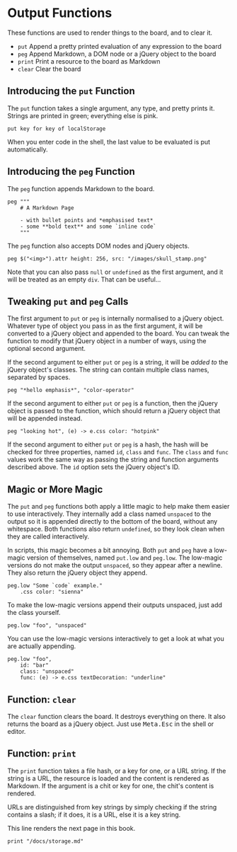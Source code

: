 # Output Functions

These functions are used to render things to the board, and to clear it.

- `put` Append a pretty printed evaluation of any expression to the board
- `peg` Append Markdown, a DOM node or a jQuery object to the board
- `print` Print a resource to the board as Markdown
- `clear` Clear the board

## Introducing the `put` Function

The `put` function takes a single argument, any type, and pretty prints it.
Strings are printed in green; everything else is pink.

    put key for key of localStorage

When you enter code in the shell, the last value to be evaluated is put
automatically.

## Introducing the `peg` Function

The `peg` function appends Markdown to the board.

    peg """
        # A Markdown Page

        - with bullet points and *emphasised text*
        - some **bold text** and some `inline code`
        """

The `peg` function also accepts DOM nodes and jQuery objects.

    peg $("<img>").attr height: 256, src: "/images/skull_stamp.png"

Note that you can also pass `null` or `undefined` as the first argument,
and it will be treated as an empty `div`. That can be useful...

## Tweaking `put` and `peg` Calls

The first argument to `put` or `peg` is internally normalised to a jQuery
object. Whatever type of object you pass in as the first argument, it will be
converted to a jQuery object and appended to the board. You can tweak the
function to modify that jQuery object in a number of ways, using the
optional second argument.

If the second argument to either `put` or `peg` is a string, it will be
*added to* the jQuery object's classes. The string can contain multiple
class names, separated by spaces.

    peg "*hello emphasis*", "color-operator"

If the second argument to either `put` or `peg` is a function, then the jQuery
object is passed to the function, which should return a jQuery object that will
be appended instead.

    peg "looking hot", (e) -> e.css color: "hotpink"

If the second argument to either `put` or `peg` is a hash, the hash will be
checked for three properties, named `id`, `class` and `func`. The `class` and
`func` values work the same way as passing the string and function arguments
described above. The `id` option sets the jQuery object's ID.

## Magic or More Magic

The `put` and `peg` functions both apply a little magic to help make them
easier to use interactively. They internally add a class named `unspaced` to
the output so it is appended directly to the bottom of the board, without any
whitespace. Both functions also return `undefined`, so they look clean when
they are called interactively.

In scripts, this magic becomes a bit annoying. Both `put` and `peg` have a
low-magic version of themselves, named `put.low` and `peg.low`. The low-magic
versions do not make the output `unspaced`, so they appear after a newline.
They also return the jQuery object they append.

    peg.low "Some `code` example."
        .css color: "sienna"

To make the low-magic versions append their outputs unspaced, just add the
class yourself.

    peg.low "foo", "unspaced"

You can use the low-magic versions interactively to get a look at what you
are actually appending.

    peg.low "foo",
        id: "bar"
        class: "unspaced"
        func: (e) -> e.css textDecoration: "underline"

## Function: `clear`

The `clear` function clears the board. It destroys everything on there. It
also returns the board as a jQuery object. Just use <kbd>Meta.Esc</kbd> in
the shell or editor.

## Function: `print`

The `print` function takes a file hash, or a key for one, or a URL string.
If the string is a URL, the resource is loaded and the content is rendered
as Markdown. If the argument is a chit or key for one, the chit's content
is rendered.

URLs are distinguished from key strings by simply checking if the string
contains a slash; if it does, it is a URL, else it is a key string.

This line renders the next page in this book.

    print "/docs/storage.md"
